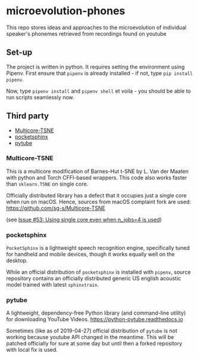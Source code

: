 # microevolution-phones
This repo stores ideas and approaches to the microevolution of individual speaker's phonemes retrieved from recordings found on youtube

## Set-up
The project is written in python. It requires setting the environment using Pipenv. First ensure that `pipenv` is already installed - if not, type `pip install pipenv`.

Now, type `pipenv install` and `pipenv shell` et voila - you should be able to run scripts seamlessly now.

## Third party

- [Multicore-TSNE](#multicore-tsne)
- [pocketsphinx](#pocketsphinx)
- [pytube](#pytube)

### Multicore-TSNE
This is a multicore modification of Barnes-Hut t-SNE 
by L. Van der Maaten with python and Torch CFFI-based wrappers. 
This code also works faster than `sklearn.TSNE` on single core.

Officially distributed library has a defect 
that it occupies just a single core when run on macOS.
Hence, sources from macOS complaint fork are used: 
https://github.com/sg-s/Multicore-TSNE

(see [Issue #53: Using single core even when n_jobs=4 is used](https://github.com/DmitryUlyanov/Multicore-TSNE/issues/53))


### pocketsphinx
`PocketSphinx` is a lightweight speech recognition engine, 
specifically tuned for handheld and mobile devices, 
though it works equally well on the desktop.

While an official distribution of `pocketsphinx` is installed 
with `pipenv`, source repository contains an officially 
distributed generic US english acoustic 
model trained with latest `sphinxtrain`.

### pytube
A lightweight, dependency-free Python library 
(and command-line utility) for downloading YouTube 
Videos. https://python-pytube.readthedocs.io

Sometimes (like as of 2019-04-27) official distribution of `pytube` is not
working because youtube API changed in the meantime.
This will be patched officially for sure at some day 
but until then a forked repository with local fix is used.
